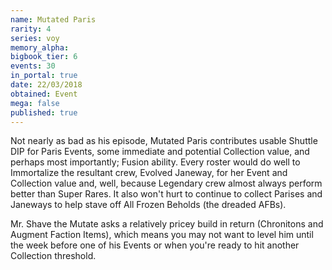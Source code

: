 ```yaml
---
name: Mutated Paris
rarity: 4
series: voy
memory_alpha:
bigbook_tier: 6
events: 30
in_portal: true
date: 22/03/2018
obtained: Event
mega: false
published: true
---
```


Not nearly as bad as his episode, Mutated Paris contributes usable Shuttle DIP for Paris Events, some immediate and potential Collection value, and perhaps most importantly; Fusion ability. Every roster would do well to Immortalize the resultant crew, Evolved Janeway, for her Event and Collection value and, well, because Legendary crew almost always perform better than Super Rares. It also won't hurt to continue to collect Parises and Janeways to help stave off All Frozen Beholds (the dreaded AFBs).

Mr. Shave the Mutate asks a relatively pricey build in return (Chronitons and Augment Faction Items), which means you may not want to level him until the week before one of his Events or when you're ready to hit another Collection threshold.
